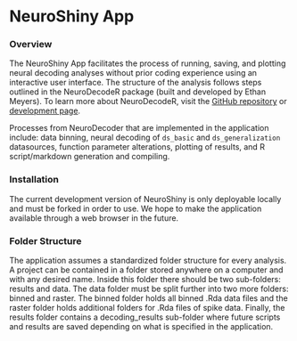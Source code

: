 # NeuroShiny App

### Overview

The NeuroShiny App facilitates the process of running, saving, and plotting neural decoding analyses without prior coding experience using an interactive user interface. The structure of the analysis follows steps outlined in the NeuroDecodeR package (built and developed by Ethan Meyers). To learn more about NeuroDecodeR, visit the [GitHub repository](https://github.com/emeyers/NeuroDecodeR#overview) or [development page](https://emeyers.github.io/NeuroDecodeR/index.html). 

Processes from NeuroDecoder that are implemented in the application include: data binning, neural decoding of `ds_basic` and `ds_generalization` datasources, function parameter alterations, plotting of results, and R script/markdown generation and compiling. 


### Installation 
The current development version of NeuroShiny is only deployable locally and must be forked in order to use. We hope to make the application available through a web browser in the future.

### Folder Structure
The application assumes a standardized folder structure for every analysis. A project can be contained in a folder stored anywhere on a computer and with any desired name. Inside this folder there should be two sub-folders: results and data. The data folder must be split further into two more folders: binned and raster. The binned folder holds all binned .Rda data files and the raster folder holds additional folders for .Rda files of spike data. Finally, the results folder contains a decoding_results sub-folder where future scripts and results are saved depending on what is specified in the application. 

